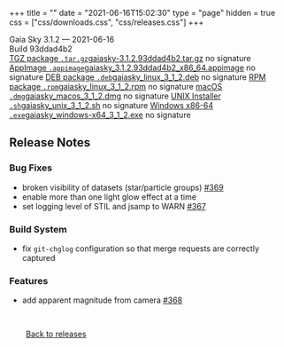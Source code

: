 +++
title = ""
date = "2021-06-16T15:02:30"
type = "page"
hidden = true
css = ["css/downloads.css", "css/releases.css"]
+++

<div class="download-container">
<div id="download-title">
<i class="fa-solid fa-tag"></i>
Gaia Sky <span class="downloads-version">3.1.2</span> — <i class="fa-solid fa-clock"></i>
<time class="downloads-releasedate" datetime="2021-06-16T15:02:30" title="Published: 2021-06-16T15:02:30">2021-06-16</time></div>
<div class="downloads-build">Build 93ddad4b2</div>
<div class="download-section">
<a href="https://gaia.ari.uni-heidelberg.de/gaiasky/releases/3.1.2.93ddad4b2/gaiasky-3.1.2.93ddad4b2.tar.gz" class="download-button"><i class="fa-solid fa-file-zipper"></i> TGZ package <code>.tar.gz</code><span class="download-sub">gaiasky-3.1.2.93ddad4b2.tar.gz</span></a>
<span class="signature">no signature</span>
<a href="https://gaia.ari.uni-heidelberg.de/gaiasky/releases/3.1.2.93ddad4b2/gaiasky_3.1.2.93ddad4b2_x86_64.appimage" class="download-button"><i class="fa-solid fa-box-archive"></i> AppImage <code>.appimage</code><span class="download-sub">gaiasky_3.1.2.93ddad4b2_x86_64.appimage</span></a>
<span class="signature">no signature</span>
<a href="https://gaia.ari.uni-heidelberg.de/gaiasky/releases/3.1.2.93ddad4b2/gaiasky_linux_3_1_2.deb" class="download-button"><i class="fa-brands fa-debian"></i> DEB package <code>.deb</code><span class="download-sub">gaiasky_linux_3_1_2.deb</span></a>
<span class="signature">no signature</span>
<a href="https://gaia.ari.uni-heidelberg.de/gaiasky/releases/3.1.2.93ddad4b2/gaiasky_linux_3_1_2.rpm" class="download-button"><i class="fa-brands fa-fedora"></i> RPM package <code>.rpm</code><span class="download-sub">gaiasky_linux_3_1_2.rpm</span></a>
<span class="signature">no signature</span>
<a href="https://gaia.ari.uni-heidelberg.de/gaiasky/releases/3.1.2.93ddad4b2/gaiasky_macos_3_1_2.dmg" class="download-button"><i class="fa-brands fa-apple"></i> macOS <code>.dmg</code><span class="download-sub">gaiasky_macos_3_1_2.dmg</span></a>
<span class="signature">no signature</span>
<a href="https://gaia.ari.uni-heidelberg.de/gaiasky/releases/3.1.2.93ddad4b2/gaiasky_unix_3_1_2.sh" class="download-button"><i class="fa fa-terminal"></i> UNIX Installer <code>.sh</code><span class="download-sub">gaiasky_unix_3_1_2.sh</span></a>
<span class="signature">no signature</span>
<a href="https://gaia.ari.uni-heidelberg.de/gaiasky/releases/3.1.2.93ddad4b2/gaiasky_windows-x64_3_1_2.exe" class="download-button"><i class="fa-brands fa-windows"></i> Windows x86-64 <code>.exe</code><span class="download-sub">gaiasky_windows-x64_3_1_2.exe</span></a>
<span class="signature">no signature</span>
</div>
</div>

<section class="release-notes">

# Release Notes

### Bug Fixes
- broken visibility of datasets (star/particle groups) [#369](https://gitlab.com/langurmonkey/gaiasky/issues/369) 
- enable more than one light glow effect at a time 
- set logging level of STIL and jsamp to WARN [#367](https://gitlab.com/langurmonkey/gaiasky/issues/367) 

### Build System
- fix `git-chglog` configuration so that merge requests are correctly captured 

### Features
- add apparent magnitude from camera [#368](https://gitlab.com/langurmonkey/gaiasky/issues/368) 

</section>


<p class="center-text" style="padding: 30px;">
<i class="fa-solid fa-circle-arrow-left"></i> <a href="/downloads/releases">Back to releases</a>
</p>

